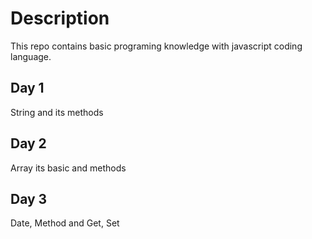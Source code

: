 # Description

This repo contains basic programing knowledge with javascript coding language.

## Day 1

String and its methods

## Day 2

Array its basic and methods

## Day 3

Date, Method and Get, Set
